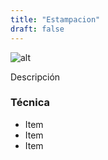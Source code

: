 ```yaml
---
title: "Estampacion"
draft: false
---
```


![alt](//via.placeholder.com/640x150)

Descripción

### Técnica

* Item
* Item
* Item
